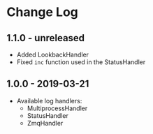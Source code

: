 # Change Log

## 1.1.0 - unreleased

- Added LookbackHandler
- Fixed `inc` function used in the StatusHandler

## 1.0.0 - 2019-03-21

- Available log handlers:
  - MultiprocessHandler
  - StatusHandler
  - ZmqHandler

